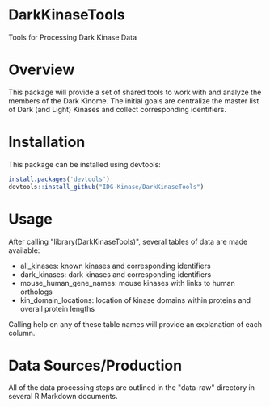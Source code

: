 # DarkKinaseTools
Tools for Processing Dark Kinase Data

# Overview

This package will provide a set of shared tools to work with and analyze the members of the Dark Kinome. The initial goals are centralize the master list of Dark (and Light) Kinases and collect corresponding identifiers.

# Installation

This package can be installed using devtools:

``` r
install.packages('devtools')
devtools::install_github("IDG-Kinase/DarkKinaseTools")
```

# Usage

After calling "library(DarkKinaseTools)", several tables of data are made available:

* all_kinases: known kinases and corresponding identifiers
* dark_kinases: dark kinases and corresponding identifiers 
* mouse_human_gene_names: mouse kinases with links to human orthologs
* kin_domain_locations: location of kinase domains within proteins and overall protein lengths

Calling help on any of these table names will provide an explanation of each column.

# Data Sources/Production

All of the data processing steps are outlined in the "data-raw" directory in several R Markdown documents.
